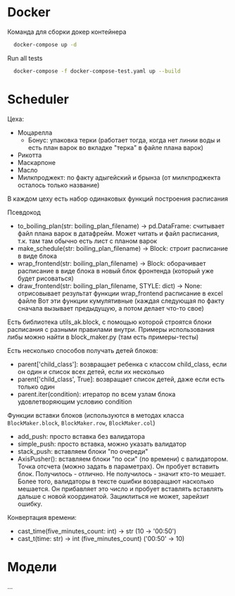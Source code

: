 # Docker 

Команда для сборки докер контейнера
```sh
  docker-compose up -d
```

Run all tests
```sh
  docker-compose -f docker-compose-test.yaml up --build
```

# Scheduler 

Цеха: 
- Моцарелла
  - Бонус: упаковка терки (работает тогда, когда нет линии воды и есть план варок во вкладке "терка" в файле плана варок)
- Рикотта
- Маскарпоне 
- Масло
- Милкпроджект: по факту адыгейский и брынза (от милкпроджекта осталось только название)

В каждом цеху есть набор одинаковых функций построения расписания

Псевдокод
- to_boiling_plan(str: boiling_plan_filename) -> pd.DataFrame: считывает файл плана варок в датафрейм. Может читать и файл расписания, т.к. там там обычно есть лист с планом варок 
- make_schedule(str: boiling_plan_filename) -> Block: строит расписание в виде блока
- wrap_frontend(str: boiling_plan_filename) -> Block: оборачивает расписание в виде блока в новый блок фронтенда (который уже будет рисоваться)
- draw_frontend(str: boiling_plan_filename, STYLE: dict) -> None: отрисовывает результат функции wrap_frontend расписание в excel файле
Вот эти функции кумулятивные (каждая следующая по факту сначала вызывает предыдущую, а потом делает что-то свое)

Есть библиотека utils_ak.block, с помощью которой строятся блоки расписания с разными правилами внутри. Примеры использования либы можно найти в block_maker.py (там есть примеры-тесты)

Есть несколько способов получать детей блоков: 
- parent['child_class']: возвращает ребенка с классом child_class, если он один и список всех детей, если их несколько 
- parent['child_class', True]: возвращает список детей, даже если есть только один
- parent.iter(condition): итератор по всем узлам блока удовлетворяющим условию condition

Функции вставки блоков (используются в методах класса `BlockMaker.block`, `BlockMaker.row`, `BlockMaker.col`) 
- add_push: просто вставка без валидатора
- simple_push: просто вставка, можно указать валидатор
- stack_push: вставляем блоки "по очереди" 
- AxisPusher(): вставляем блоки "по оси" (по времени) с валидатором. Точка отсчета (можно задать в параметрах). Он пробует вставить блок. Получилось - отлично. Не получилось - значит кто-то мешает. Более того, валидаторы в тексте ошибки возвращают насколько мешается. Он прибавляет это число и пробует вставлять вставлять дальше с новой координатой. Зациклиться не может, зарейзит ошибку.

Конвертация времени: 
- cast_time(five_minutes_count: int) -> str (10 -> '00:50')
- cast_t(time: str) -> int (five_minutes_count) ('00:50' -> 10)

# Модели 

... 